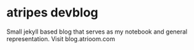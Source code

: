 # atripes devblog
Small jekyll based blog that serves as my notebook and general representation.
Visit blog.atrioom.com
